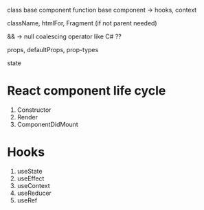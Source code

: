 class base component
function base component -> hooks, context

className, htmlFor, Fragment (if not parent needed)

&& -> null coalescing operator like C# ??

props, defaultProps, prop-types

state

# React component life cycle

1. Constructor
2. Render
3. ComponentDidMount

# Hooks

1. useState
2. useEffect
3. useContext
4. useReducer
5. useRef
